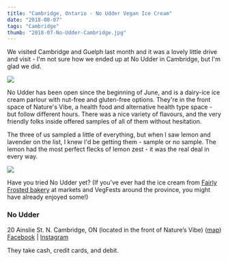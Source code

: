```yaml
---
title: "Cambridge, Ontario - No Udder Vegan Ice Cream"
date: "2018-08-07"
tags: "Cambridge"
thumb: "2018-07-No-Udder-Cambridge.jpg"
---
```


We visited Cambridge and Guelph last month and it was a lovely little drive and visit - I'm not sure how we ended up at No Udder in Cambridge, but I'm glad we did.

![](images/IMG_20180722_172425-576x1024.jpg)

No Udder has been open since the beginning of June, and is a dairy-ice ice cream parlour with nut-free and gluten-free options. They're in the front space of Nature's Vibe, a health food and alternative health type space - but follow different hours. There was a nice variety of flavours, and the very friendly folks inside offered samples of all of them without hesitation.

The three of us sampled a little of everything, but when I saw lemon and lavender on the list, I knew I'd be getting them - sample or no sample. The lemon had the most perfect flecks of lemon zest - it was the real deal in every way.

![](images/IMG_20180722_172010_478.jpg)

Have you tried No Udder yet? (If you've ever had the ice cream from [Fairly Frosted bakery](http://www.fairlyfrosted.com/) at markets and VegFests around the province, you might have already enjoyed some!)

### No Udder

20 Ainslie St. N. Cambridge, ON (located in the front of Nature’s Vibe) ([map](https://www.google.ca/maps/dir/43.6404235,-79.4536286/20+Ainslie+St+N,+Cambridge,+ON+N1R+3J4/@43.4766396,-80.167516,10z/data=!3m1!4b1!4m18!1m7!3m6!1s0x882c77b646e7e901:0xc730476e9bfcc125!2s20+Ainslie+St+N,+Cambridge,+ON+N1R+3J4!3b1!8m2!3d43.3595066!4d-80.3138681!4m9!1m1!4e1!1m5!1m1!1s0x882c77b646e7e901:0xc730476e9bfcc125!2m2!1d-80.3138681!2d43.3595066!3e0)) [Facebook](https://www.facebook.com/nouddericecream/) | [Instagram](https://www.instagram.com/nouddercambridge/)

They take cash, credit cards, and debit.
